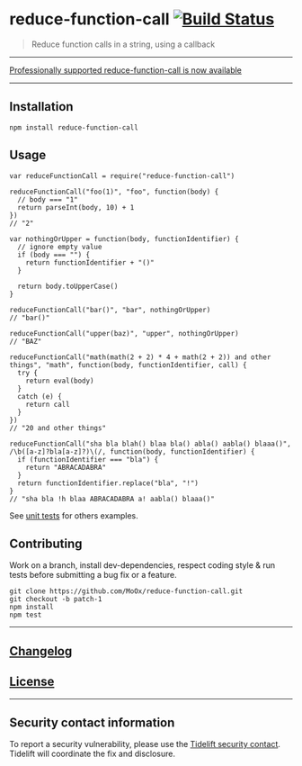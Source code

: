 <h1 id="reduce-function-call-%21build-status">reduce-function-call <a href="https://travis-ci.org/MoOx/reduce-function-call"><img src="https://travis-ci.org/MoOx/reduce-function-call.svg?branch=master" alt="Build Status" /></a></h1>

<blockquote>
  <p>Reduce function calls in a string, using a callback</p>
</blockquote>

<hr />

<p><a href="https://tidelift.com/subscription/pkg/npm-reduce-function-call?utm_source=npm-reduce-function-call&amp;utm_medium=referral&amp;utm_campaign=readme">Professionally supported reduce-function-call is now available</a></p>

<hr />

<h2 id="installation">Installation</h2>

<pre><code class="console">npm install reduce-function-call
</code></pre>

<h2 id="usage">Usage</h2>

<pre><code class="js">var reduceFunctionCall = require("reduce-function-call")

reduceFunctionCall("foo(1)", "foo", function(body) {
  // body === "1"
  return parseInt(body, 10) + 1
})
// "2"

var nothingOrUpper = function(body, functionIdentifier) {
  // ignore empty value
  if (body === "") {
    return functionIdentifier + "()"
  }

  return body.toUpperCase()
}

reduceFunctionCall("bar()", "bar", nothingOrUpper)
// "bar()"

reduceFunctionCall("upper(baz)", "upper", nothingOrUpper)
// "BAZ"

reduceFunctionCall("math(math(2 + 2) * 4 + math(2 + 2)) and other things", "math", function(body, functionIdentifier, call) {
  try {
    return eval(body)
  }
  catch (e) {
    return call
  }
})
// "20 and other things"

reduceFunctionCall("sha bla blah() blaa bla() abla() aabla() blaaa()", /\b([a-z]?bla[a-z]?)\(/, function(body, functionIdentifier) {
  if (functionIdentifier === "bla") {
    return "ABRACADABRA"
  }
  return functionIdentifier.replace("bla", "!")
}
// "sha bla !h blaa ABRACADABRA a! aabla() blaaa()"
</code></pre>

<p>See <a href="test/index.js">unit tests</a> for others examples.</p>

<h2 id="contributing">Contributing</h2>

<p>Work on a branch, install dev-dependencies, respect coding style &amp; run tests before submitting a bug fix or a feature.</p>

<pre><code class="console">git clone https://github.com/MoOx/reduce-function-call.git
git checkout -b patch-1
npm install
npm test
</code></pre>

<hr />

<h2 id="changelog"><a href="CHANGELOG.md">Changelog</a></h2>

<h2 id="license"><a href="LICENSE">License</a></h2>

<hr />

<h2 id="security-contact-information">Security contact information</h2>

<p>To report a security vulnerability, please use the
<a href="https://tidelift.com/security">Tidelift security contact</a>. Tidelift will
coordinate the fix and disclosure.</p>

